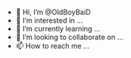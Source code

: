 - 👋 Hi, I’m @OldBoyBaiD
- 👀 I’m interested in ...
- 🌱 I’m currently learning ...
- 💞️ I’m looking to collaborate on ...
- 📫 How to reach me ...

<!---
OldBoyBaiD/OldBoyBaiD is a ✨ special ✨ repository because its `README.md` (this file) appears on your GitHub profile.
You can click the Preview link to take a look at your changes.
--->
